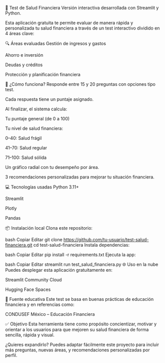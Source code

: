 🧾 Test de Salud Financiera
Versión interactiva desarrollada con Streamlit y Python.

Esta aplicación gratuita te permite evaluar de manera rápida y personalizada tu salud financiera a través de un test interactivo dividido en 4 áreas clave:

🔍 Áreas evaluadas
Gestión de ingresos y gastos

Ahorro e inversión

Deudas y créditos

Protección y planificación financiera

🚀 ¿Cómo funciona?
Responde entre 15 y 20 preguntas con opciones tipo test.

Cada respuesta tiene un puntaje asignado.

Al finalizar, el sistema calcula:

Tu puntaje general (de 0 a 100)

Tu nivel de salud financiera:

0–40: Salud frágil

41–70: Salud regular

71–100: Salud sólida

Un gráfico radial con tu desempeño por área.

3 recomendaciones personalizadas para mejorar tu situación financiera.

💻 Tecnologías usadas
Python 3.11+

Streamlit

Plotly

Pandas

📦 Instalación local
Clona este repositorio:

bash
Copiar
Editar
git clone https://github.com/tu-usuario/test-salud-financiera.git
cd test-salud-financiera
Instala dependencias:

bash
Copiar
Editar
pip install -r requirements.txt
Ejecuta la app:

bash
Copiar
Editar
streamlit run test_salud_financiera.py
🌐 Uso en la nube
Puedes desplegar esta aplicación gratuitamente en:

Streamlit Community Cloud

Hugging Face Spaces

🧠 Fuente educativa
Este test se basa en buenas prácticas de educación financiera y en referencias como:

CONDUSEF México – Educación Financiera

✅ Objetivo
Esta herramienta tiene como propósito concientizar, motivar y orientar a los usuarios para que mejoren su salud financiera de forma sencilla, rápida y visual.

¿Quieres expandirlo? Puedes adaptar fácilmente este proyecto para incluir más preguntas, nuevas áreas, y recomendaciones personalizadas por perfil.
